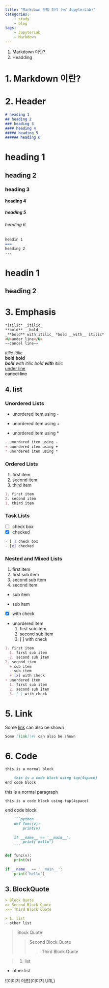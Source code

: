 ```yaml
---
title: "Markdown 문법 정리 (w/ JupyterLab)"  
categories:  
    - study
    - blog
tags:  
    - JupyterLab  
    - Markdown  
---
```


1. Markdown 이란?
2. Headding


# 1. Markdown 이란?

# 2. Header

```markdown
# heading 1
## heading 2
### heading 3
#### heading 4
##### heading 5
###### heading 6
``` 

# heading 1
## heading 2
### heading 3
#### heading 4
##### heading 5
###### heading 6

```markdown
headin 1
===
heading 2
---
``` 

headin 1
===  
heading 2
---  

# 3. Emphasis

```markdown
*itilic* _itilic_  
**bold** __bold__  
_**bold** with itilic_ *bold __with__ itilic*  
<U>under line</U>  
~~cancel line~~  
```
*itilic* _itilic_  
**bold** __bold__  
_**bold** with itilic_ *bold __with__ itilic*  
<U>under line</U>  
~~cancel line~~  

## 4. list

### Unordered Lists  
- unordered item using -  
+ unordered item using +  
* unordered item using *  
```markdown
- unordered item using -  
+ unordered item using +  
* unordered item using *  
```

### Ordered Lists  
1. first item  
2. second item  
1. third item  
```markdown
1. first item  
2. second item  
1. third item  
```

### Task Lists  
- [ ] check box  
- [x] checked  
```markdown
- [ ] check box  
- [x] checked  
```

### Nested and Mixed Lists  
1. first item  
  1. first sub item  
  2. second sub item  
2. second item  
  + sub item  
  - sub item  
  + [x] with check  
+ unordered item  
  1. first sub item  
  2. second sub item  
  3. [ ] with check  
```markdown
1. first item  
  1. first sub item  
  2. second sub item  
2. second item  
  + sub item  
  - sub item  
  + [x] with check  
+ unordered item  
  1. first sub item  
  2. second sub item  
  3. [ ] with check  
```

# 5. Link

Some [link](#) can also be shown
```markdown
Some [link](#) can also be shown
````



# 6. Code

```markdown
this is a normal block  

    this is a code block using tap(4space)
end code block
```
this is a normal paragraph  

    this is a code block using tap(4space)  
end code block

```markdown
    ```python
    def func(v):
        print(v)
        
    if __name__ == '__main__':
        print('hello')
    ```
```

```python
def func(v):
    print(v)
    
if __name__ == '__main__':
    print('hello')
```



## 3. BlockQuote

```markdown
> Block Quote  
>> Second Block Quote  
>>> Third Block Quote  

> 1. list  
- other list
```
> Block Quote  
>> Second Block Quote  
>>> Third Block Quote  

> 1. list  
- other list

![이미지 이름](이미지 URL)






<div class="input_area" markdown="1">

```python

```

</div>
